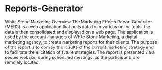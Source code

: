 # Reports-Generator
White Stone Marketing
Overview
The Marketing Effects Report Generator (MERG) is a web application that pulls data from various online tools, the data is then consolidated and displayed on a web page. The application is used by the account managers of White Stone Marketing, a digital marketing agency, to create marketing reports for their clients. The purpose of the report is to convey the results of the current marketing strategy and to facilitate the elicitation of future strategies. The report is presented via a secure website, during scheduled meetings, as the participants are remotely located.
